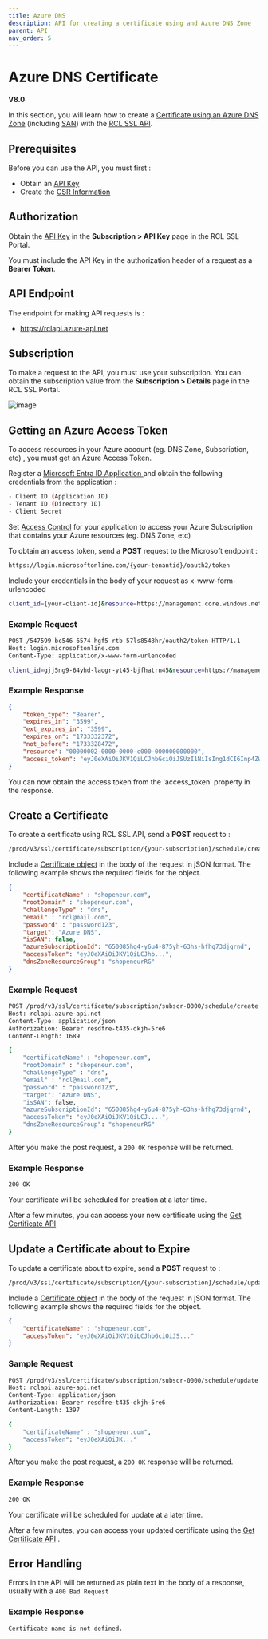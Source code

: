 ```yaml
---
title: Azure DNS
description: API for creating a certificate using and Azure DNS Zone
parent: API
nav_order: 5
---
```


# Azure DNS Certificate
**V8.0**

In this section, you will learn how to create a [Certificate using an Azure DNS Zone](../portal/azure-dns.md) (including [SAN](../portal/azure-dns-san.md)) with the [RCL SSL API](./api.md).

## Prerequisites

Before you can use the API, you must first :

- Obtain an [API Key](./authorization.md)
- Create the [CSR Information](../portal/csr-info.md)

## Authorization

Obtain the [API Key](./authorization.md) in the **Subscription > API Key** page in the RCL SSL Portal.

You must include the API Key in the authorization header of a request as a **Bearer Token**.

## API Endpoint

The endpoint for making API requests is :

- https://rclapi.azure-api.net

## Subscription

To make a request to the API, you must use your subscription. You can obtain the subscription value from the **Subscription > Details** page in the RCL SSL Portal.

![image](../images/api_authorization/subscription.png)

## Getting an Azure Access Token

To access resources in your Azure account (eg. DNS Zone, Subscription, etc) , you must get an Azure Access Token.

Register a [Microsoft Entra ID Application ](../authorization/aad-application.md) and obtain the following credentials from the application :

```bash
- Client ID (Application ID)
- Tenant ID (Directory ID)
- Client Secret
```

Set [Access Control](../authorization/access-control-app.md) for your application to access your Azure Subscription that contains
your Azure resources (eg. DNS Zone, etc)

To obtain an access token, send a **POST** request to the Microsoft endpoint :

```bash
https://login.microsoftonline.com/{your-tenantid}/oauth2/token
```

Include your credentials in the body of your request as x-www-form-urlencoded

```bash
client_id={your-client-id}&resource=https://management.core.windows.net&client_secret={your-client-secret}&grant_type=client_credentials
```

### Example Request

```bash
POST /547599-bc546-6574-hgf5-rtb-57ls8548hr/oauth2/token HTTP/1.1
Host: login.microsoftonline.com
Content-Type: application/x-www-form-urlencoded

client_id=gjj5ng9-64yhd-laogr-yt45-bjfhatrn45&resource=https://management.core.windows.net&client_secret=djfFrD~7tyHFDSmf_jdfvepgn_hhdbrgr3uHSvd&grant_type=client_credentials

```

### Example Response

```json
{
    "token_type": "Bearer",
    "expires_in": "3599",
    "ext_expires_in": "3599",
    "expires_on": "1733332372",
    "not_before": "1733328472",
    "resource": "00000002-0000-0000-c000-000000000000",
    "access_token": "eyJ0eXAiOiJKV1QiLCJhbGciOiJSUzI1NiIsIng1dCI6Inp4ZWcyV09OcFRrd041R21lWWN1VGR0QzZKMCIsImtpZCI6Inp4ZWcyV09OcFRrd041R21lWWN1VGR0QzZKMCJ9.eyJhdWQiOiIwMDAwMDAwMi0wMDAwLTAwMDAtYzAwMC0wMDAwMDAwMDAwMDAiLCJpc3MiOiJodHRwczo"
}
```

You can now obtain the access token from the 'access_token' property in the response.

## Create a Certificate

To create a certificate using RCL SSL API, send a **POST** request to :

```bash
/prod/v3/ssl/certificate/subscription/{your-subscription}/schedule/create
```

Include a [Certificate object](./certificate-object.md) in the body of the request in jSON format. The following example shows the required fields for the object.

```json
{
    "certificateName" : "shopeneur.com",
    "rootDomain" : "shopeneur.com",
    "challengeType" : "dns",
    "email" : "rcl@mail.com",
    "password" : "password123",
    "target": "Azure DNS",
    "isSAN": false,
    "azureSubscriptionId": "650085hg4-y6u4-875yh-63hs-hfhg73djgrnd",
    "accessToken": "eyJ0eXAiOiJKV1QiLCJhb...",
    "dnsZoneResourceGroup": "shopeneurRG"
}
```
### Example Request

```bash
POST /prod/v3/ssl/certificate/subscription/subscr-0000/schedule/create HTTP/1.1
Host: rclapi.azure-api.net
Content-Type: application/json
Authorization: Bearer resdfre-t435-dkjh-5re6
Content-Length: 1689

{
    "certificateName" : "shopeneur.com",
    "rootDomain" : "shopeneur.com",
    "challengeType" : "dns",
    "email" : "rcl@mail.com",
    "password" : "password123",
    "target": "Azure DNS",
    "isSAN": false,
    "azureSubscriptionId": "650085hg4-y6u4-875yh-63hs-hfhg73djgrnd",
    "accessToken": "eyJ0eXAiOiJKV1QiLCJ....",
    "dnsZoneResourceGroup": "shopeneurRG"
}
```

After you make the post request, a ```200 OK``` response will be returned. 

### Example Response

```bash
200 OK
```

Your certificate will be scheduled for creation at a later time. 

After a few minutes, you can access your new certificate using the [Get Certificate API](get-certificate.md)

## Update a Certificate about to Expire

To update a certificate about to expire, send a **POST** request to :

```bash
/prod/v3/ssl/certificate/subscription/{your-subscription}/schedule/update
```

Include a [Certificate object](./certificate-object.md) in the body of the request in jSON format. The following example shows the required fields for the object.

```json
{
    "certificateName" : "shopeneur.com",
    "accessToken": "eyJ0eXAiOiJKV1QiLCJhbGciOiJS..."
}
```

### Sample Request

```bash
POST /prod/v3/ssl/certificate/subscription/subscr-0000/schedule/update HTTP/1.1
Host: rclapi.azure-api.net
Content-Type: application/json
Authorization: Bearer resdfre-t435-dkjh-5re6
Content-Length: 1397

{
    "certificateName" : "shopeneur.com",
    "accessToken": "eyJ0eXAiOiJK..."  
}
```

After you make the post request, a ```200 OK``` response will be returned. 

### Example Response

```bash
200 OK
```
Your certificate will be scheduled for update at a later time. 

After a few minutes, you can access your updated certificate using the [Get Certificate API](get-certificate.md) .

## Error Handling

Errors in the API will be returned as plain text in the body of a response, usually with a ```400 Bad Request```

### Example Response

```bash
Certificate name is not defined.
```